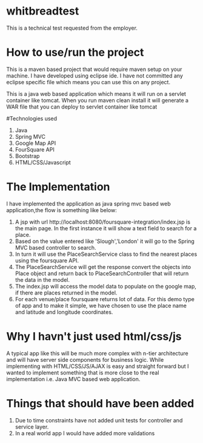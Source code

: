 # whitbreadtest

This is a technical test requested from the employer. 

# How to use/run the project
This is a maven based project that would require maven setup on your machine. I have developed using eclipse ide. 
I have not committed any eclipse specific file which means you can use this on any project.

This is a java web based application which means it will run on a servlet container like tomcat. 
When you run maven clean install it will generate a WAR file that you can deploy to servlet container like tomcat

#Technologies used
1. Java
2. Spring MVC
3. Google Map API
4. FourSquare API
5. Bootstrap
6. HTML/CSS/Javascript

# The Implementation
I have implemented the application as java spring mvc based web application,the flow is something like below:

1. A jsp with url http://localhost:8080/foursquare-integration/index.jsp is the main page. In the first instance it will show a text field to search for a place.
2. Based on the value entered like 'Slough','London' it will go to the Spring MVC based controller to search.
3. In turn it will use the PlaceSearchService class to find the nearest places using the foursquare API.
4. The PlaceSearchService will get the response convert the objects into Place object and return back to PlaceSearchController that will return the data in the model.
5. The index.jsp will access the model data to populate on the google map, if there are places returned in the model.
6. For each venue/place foursquare returns lot of data. For this demo type of app and to make it simple, we have chosen to use the place name and latitude and longitude coordinates.  

# Why I havn't just used html/css/js
A typical app like this will be much more complex with n-tier architecture and will have server side components for business logic. While implementing with HTML/CSS/JS/AJAX is easy and straight forward but I wanted to implement 
something that is more close to the real implementation i.e. Java MVC based web application. 

# Things that should have been added
1. Due to time constraints have not added unit tests for controller and service layer.
2. In a real world app I would have added more validations
